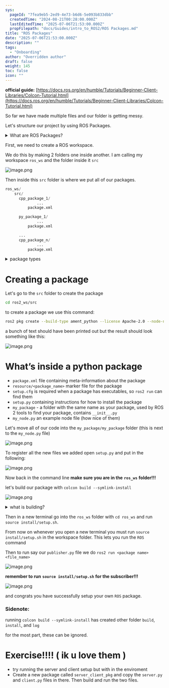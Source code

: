 ```yaml
---
sys:
  pageId: "7fea9eb5-2ed9-4e73-b6d6-5e093b833dbb"
  createdTime: "2024-08-21T00:28:00.000Z"
  lastEditedTime: "2025-07-06T21:53:00.000Z"
  propFilepath: "docs/Guides/intro_to_ROS2/ROS Packages.md"
title: "ROS Packages"
date: "2025-07-06T21:53:00.000Z"
description: ""
tags:
  - "Onboarding"
author: "Overridden author"
draft: false
weight: 145
toc: false
icon: ""
---
```


**official guide:** [https://docs.ros.org/en/humble/Tutorials/Beginner-Client-Libraries/Colcon-Tutorial.html](https://docs.ros.org/en/humble/Tutorials/Beginner-Client-Libraries/Colcon-Tutorial.html)

So far we have made multiple files and our folder is getting messy.

Let's structure our project by using ROS Packages.

<details>
      <summary>What are ROS Packages?</summary>
      ROS Packages are, as the name implies, packages of code that are highly sharable between ROS developers.
  </details>

First, we need to create a ROS workspace.

We do this by making 2 folders one inside another. I am calling my workspace `ros_ws` and the folder inside it `src`

![image.png](https://prod-files-secure.s3.us-west-2.amazonaws.com/d518164a-d88e-44d1-a4ee-3adb3bd8bce0/70706947-fd18-4537-a67b-e12946812d31/image.png?X-Amz-Algorithm=AWS4-HMAC-SHA256&X-Amz-Content-Sha256=UNSIGNED-PAYLOAD&X-Amz-Credential=ASIAZI2LB46647VZF4A6%2F20250714%2Fus-west-2%2Fs3%2Faws4_request&X-Amz-Date=20250714T230911Z&X-Amz-Expires=3600&X-Amz-Security-Token=IQoJb3JpZ2luX2VjEB4aCXVzLXdlc3QtMiJIMEYCIQCHuF75W8d3kuvpU7Cskv5HpX0j00IY1rq5SsWhjcsKnwIhAObAOJAXvHjQfNBo1yTMXcfmRiOFXlv4mmGvg%2F2PHZv8Kv8DCDcQABoMNjM3NDIzMTgzODA1IgwuJIrhjO0zv3Wrer0q3APq7lIpIWyMtF2y1U4jVAfLJvJDbTcLhdWkNjOfIIh1sTopiuONAulWYeUINY7eNB7E%2FBH%2FATUIZpstlXpaMohih3DwjYvKwLx8LDNalhrNPRuG6ngmCtr5DvFNlsQxTrcP6d9hSUm7JitijPhaQCC44npB3qikGap0xY36%2FHBmZQnZbzwtS%2FWKx8UnBVoXAXQdyZ1HlprJryDOfh4Oki%2FCwBAkV6Ot%2F47j166f0OXGjCVoja4hjxd4yAXUKv2FADaBDaCt7VZ7SgHuTXrapvmSv6aURHXKpAMbz5z3MXWXNl2VEI8HbLW3dV70aIx%2BGif2OcLeihmUkpqtMvfQGXEmhfj5im7E%2FOEyzgsgeCOqevN%2BiGo0x7GpwjkMtkwZx9fsMksgbsJhcwOqUwyRaA5jN7rOHWpeRSlYY7vUFAbV5NbHkGqtEOTUeP8RDLABOumqX4ZxoiyPcwlvm8ho0y%2BuQbyIY16Acih2lf%2Fxkd6ghO6Xl7ZQE3oxIZ18SpdaP5zzFP6NkDUVqkLYuFsPf5cDs6u%2FRog6Qkh6RNrPR5l9JJojFNsjhqGaMrSMpD2j3C3F3oiN0Klq83MvQh1dkDVGZNpgIGA0Lm7jEwqwN5uw%2FQKEm%2BTr2xsYzquUcjDx99XDBjqkASTMcXoe%2FgqX4gQhjK6YkO1asXwik7j9QEUEhXoXGSmb0hmjUgB1N5%2Bk4UJxUz84Lw2rfbdcdv8R9NrhSisWTYf%2BhqOnoYeIIKlXdfM86tjsc1iRoJEMntRPJb35VdtunCcGt5BuVKm7sJTO22S1YZFWOkbG9NioV7X163iyQW%2Bg%2BdlWdhznTI9CZulgFA7zhijGGz17FVYWPxOTo12o2llNZ2%2Bo&X-Amz-Signature=8344eda0da4d2b39e8d58f48dad9890db5af331d411b12b2952a422fd6d4ca47&X-Amz-SignedHeaders=host&x-amz-checksum-mode=ENABLED&x-id=GetObject)

Then inside this `src` folder is where we put all of our packages.

```python
ros_ws/
    src/
      cpp_package_1/
		      ...
          package.xml

      py_package_1/
		      ...
          package.xml

      ...
      cpp_package_n/
		      ...
          package.xml

```

<details>

<summary>package types</summary>

packages can be either `C++` or python.

the intern file structure is different for each but for this guide we will stick to creating python packages

</details>

# Creating a package

Let's go to the `src` folder to create the package

```bash
cd ros2_ws/src
```

to create a package we use this command:

```bash
ros2 pkg create --build-type ament_python --license Apache-2.0 --node-name my_node my_package
```

a bunch of text should have been printed out but the result should look something like this:

![image.png](https://prod-files-secure.s3.us-west-2.amazonaws.com/d518164a-d88e-44d1-a4ee-3adb3bd8bce0/e6cf1e3f-8512-4a3e-b131-079f800bf3e8/image.png?X-Amz-Algorithm=AWS4-HMAC-SHA256&X-Amz-Content-Sha256=UNSIGNED-PAYLOAD&X-Amz-Credential=ASIAZI2LB46647VZF4A6%2F20250714%2Fus-west-2%2Fs3%2Faws4_request&X-Amz-Date=20250714T230911Z&X-Amz-Expires=3600&X-Amz-Security-Token=IQoJb3JpZ2luX2VjEB4aCXVzLXdlc3QtMiJIMEYCIQCHuF75W8d3kuvpU7Cskv5HpX0j00IY1rq5SsWhjcsKnwIhAObAOJAXvHjQfNBo1yTMXcfmRiOFXlv4mmGvg%2F2PHZv8Kv8DCDcQABoMNjM3NDIzMTgzODA1IgwuJIrhjO0zv3Wrer0q3APq7lIpIWyMtF2y1U4jVAfLJvJDbTcLhdWkNjOfIIh1sTopiuONAulWYeUINY7eNB7E%2FBH%2FATUIZpstlXpaMohih3DwjYvKwLx8LDNalhrNPRuG6ngmCtr5DvFNlsQxTrcP6d9hSUm7JitijPhaQCC44npB3qikGap0xY36%2FHBmZQnZbzwtS%2FWKx8UnBVoXAXQdyZ1HlprJryDOfh4Oki%2FCwBAkV6Ot%2F47j166f0OXGjCVoja4hjxd4yAXUKv2FADaBDaCt7VZ7SgHuTXrapvmSv6aURHXKpAMbz5z3MXWXNl2VEI8HbLW3dV70aIx%2BGif2OcLeihmUkpqtMvfQGXEmhfj5im7E%2FOEyzgsgeCOqevN%2BiGo0x7GpwjkMtkwZx9fsMksgbsJhcwOqUwyRaA5jN7rOHWpeRSlYY7vUFAbV5NbHkGqtEOTUeP8RDLABOumqX4ZxoiyPcwlvm8ho0y%2BuQbyIY16Acih2lf%2Fxkd6ghO6Xl7ZQE3oxIZ18SpdaP5zzFP6NkDUVqkLYuFsPf5cDs6u%2FRog6Qkh6RNrPR5l9JJojFNsjhqGaMrSMpD2j3C3F3oiN0Klq83MvQh1dkDVGZNpgIGA0Lm7jEwqwN5uw%2FQKEm%2BTr2xsYzquUcjDx99XDBjqkASTMcXoe%2FgqX4gQhjK6YkO1asXwik7j9QEUEhXoXGSmb0hmjUgB1N5%2Bk4UJxUz84Lw2rfbdcdv8R9NrhSisWTYf%2BhqOnoYeIIKlXdfM86tjsc1iRoJEMntRPJb35VdtunCcGt5BuVKm7sJTO22S1YZFWOkbG9NioV7X163iyQW%2Bg%2BdlWdhznTI9CZulgFA7zhijGGz17FVYWPxOTo12o2llNZ2%2Bo&X-Amz-Signature=0fa62952139be1733f90ba76e402642b34752583fcdedd30f627420607a0f843&X-Amz-SignedHeaders=host&x-amz-checksum-mode=ENABLED&x-id=GetObject)

# What’s inside a python package

- `package.xml` file containing meta-information about the package
- `resource/<package_name>` marker file for the package
- `setup.cfg` is required when a package has executables, so `ros2 run` can find them
- `setup.py` containing instructions for how to install the package
- `my_package` - a folder with the same name as your package, used by ROS 2 tools to find your package, contains `__init__.py`
- `my_node.py` an example node file (how nice of them)

Let's move all of our code into the `my_package/my_package` folder (this is next to the `my_node.py` file)

![image.png](https://prod-files-secure.s3.us-west-2.amazonaws.com/d518164a-d88e-44d1-a4ee-3adb3bd8bce0/9ce58f11-0da9-4d3e-b86d-506a9685d378/image.png?X-Amz-Algorithm=AWS4-HMAC-SHA256&X-Amz-Content-Sha256=UNSIGNED-PAYLOAD&X-Amz-Credential=ASIAZI2LB46647VZF4A6%2F20250714%2Fus-west-2%2Fs3%2Faws4_request&X-Amz-Date=20250714T230911Z&X-Amz-Expires=3600&X-Amz-Security-Token=IQoJb3JpZ2luX2VjEB4aCXVzLXdlc3QtMiJIMEYCIQCHuF75W8d3kuvpU7Cskv5HpX0j00IY1rq5SsWhjcsKnwIhAObAOJAXvHjQfNBo1yTMXcfmRiOFXlv4mmGvg%2F2PHZv8Kv8DCDcQABoMNjM3NDIzMTgzODA1IgwuJIrhjO0zv3Wrer0q3APq7lIpIWyMtF2y1U4jVAfLJvJDbTcLhdWkNjOfIIh1sTopiuONAulWYeUINY7eNB7E%2FBH%2FATUIZpstlXpaMohih3DwjYvKwLx8LDNalhrNPRuG6ngmCtr5DvFNlsQxTrcP6d9hSUm7JitijPhaQCC44npB3qikGap0xY36%2FHBmZQnZbzwtS%2FWKx8UnBVoXAXQdyZ1HlprJryDOfh4Oki%2FCwBAkV6Ot%2F47j166f0OXGjCVoja4hjxd4yAXUKv2FADaBDaCt7VZ7SgHuTXrapvmSv6aURHXKpAMbz5z3MXWXNl2VEI8HbLW3dV70aIx%2BGif2OcLeihmUkpqtMvfQGXEmhfj5im7E%2FOEyzgsgeCOqevN%2BiGo0x7GpwjkMtkwZx9fsMksgbsJhcwOqUwyRaA5jN7rOHWpeRSlYY7vUFAbV5NbHkGqtEOTUeP8RDLABOumqX4ZxoiyPcwlvm8ho0y%2BuQbyIY16Acih2lf%2Fxkd6ghO6Xl7ZQE3oxIZ18SpdaP5zzFP6NkDUVqkLYuFsPf5cDs6u%2FRog6Qkh6RNrPR5l9JJojFNsjhqGaMrSMpD2j3C3F3oiN0Klq83MvQh1dkDVGZNpgIGA0Lm7jEwqwN5uw%2FQKEm%2BTr2xsYzquUcjDx99XDBjqkASTMcXoe%2FgqX4gQhjK6YkO1asXwik7j9QEUEhXoXGSmb0hmjUgB1N5%2Bk4UJxUz84Lw2rfbdcdv8R9NrhSisWTYf%2BhqOnoYeIIKlXdfM86tjsc1iRoJEMntRPJb35VdtunCcGt5BuVKm7sJTO22S1YZFWOkbG9NioV7X163iyQW%2Bg%2BdlWdhznTI9CZulgFA7zhijGGz17FVYWPxOTo12o2llNZ2%2Bo&X-Amz-Signature=865dc2209aee99035fbbf3b5cd81b31d09c2785d0b54a1994984ea52da677ccf&X-Amz-SignedHeaders=host&x-amz-checksum-mode=ENABLED&x-id=GetObject)

To register all the new files we added open `setup.py` and put in the following:

![image.png](https://prod-files-secure.s3.us-west-2.amazonaws.com/d518164a-d88e-44d1-a4ee-3adb3bd8bce0/1cd7c262-4cae-4496-9d75-c178537d24a2/image.png?X-Amz-Algorithm=AWS4-HMAC-SHA256&X-Amz-Content-Sha256=UNSIGNED-PAYLOAD&X-Amz-Credential=ASIAZI2LB46647VZF4A6%2F20250714%2Fus-west-2%2Fs3%2Faws4_request&X-Amz-Date=20250714T230911Z&X-Amz-Expires=3600&X-Amz-Security-Token=IQoJb3JpZ2luX2VjEB4aCXVzLXdlc3QtMiJIMEYCIQCHuF75W8d3kuvpU7Cskv5HpX0j00IY1rq5SsWhjcsKnwIhAObAOJAXvHjQfNBo1yTMXcfmRiOFXlv4mmGvg%2F2PHZv8Kv8DCDcQABoMNjM3NDIzMTgzODA1IgwuJIrhjO0zv3Wrer0q3APq7lIpIWyMtF2y1U4jVAfLJvJDbTcLhdWkNjOfIIh1sTopiuONAulWYeUINY7eNB7E%2FBH%2FATUIZpstlXpaMohih3DwjYvKwLx8LDNalhrNPRuG6ngmCtr5DvFNlsQxTrcP6d9hSUm7JitijPhaQCC44npB3qikGap0xY36%2FHBmZQnZbzwtS%2FWKx8UnBVoXAXQdyZ1HlprJryDOfh4Oki%2FCwBAkV6Ot%2F47j166f0OXGjCVoja4hjxd4yAXUKv2FADaBDaCt7VZ7SgHuTXrapvmSv6aURHXKpAMbz5z3MXWXNl2VEI8HbLW3dV70aIx%2BGif2OcLeihmUkpqtMvfQGXEmhfj5im7E%2FOEyzgsgeCOqevN%2BiGo0x7GpwjkMtkwZx9fsMksgbsJhcwOqUwyRaA5jN7rOHWpeRSlYY7vUFAbV5NbHkGqtEOTUeP8RDLABOumqX4ZxoiyPcwlvm8ho0y%2BuQbyIY16Acih2lf%2Fxkd6ghO6Xl7ZQE3oxIZ18SpdaP5zzFP6NkDUVqkLYuFsPf5cDs6u%2FRog6Qkh6RNrPR5l9JJojFNsjhqGaMrSMpD2j3C3F3oiN0Klq83MvQh1dkDVGZNpgIGA0Lm7jEwqwN5uw%2FQKEm%2BTr2xsYzquUcjDx99XDBjqkASTMcXoe%2FgqX4gQhjK6YkO1asXwik7j9QEUEhXoXGSmb0hmjUgB1N5%2Bk4UJxUz84Lw2rfbdcdv8R9NrhSisWTYf%2BhqOnoYeIIKlXdfM86tjsc1iRoJEMntRPJb35VdtunCcGt5BuVKm7sJTO22S1YZFWOkbG9NioV7X163iyQW%2Bg%2BdlWdhznTI9CZulgFA7zhijGGz17FVYWPxOTo12o2llNZ2%2Bo&X-Amz-Signature=47031e37fcd431c65e924c94dcb2a5ab5342fc52ffb808de2076df1380cbda00&X-Amz-SignedHeaders=host&x-amz-checksum-mode=ENABLED&x-id=GetObject)

Now back in the command line **make sure you are in the** **`ros_ws`** **folder!!!**

let's build our package with `colcon build --symlink-install`

![image.png](https://prod-files-secure.s3.us-west-2.amazonaws.com/d518164a-d88e-44d1-a4ee-3adb3bd8bce0/2f2a0d27-b173-48fd-b189-5f5c0ce65619/image.png?X-Amz-Algorithm=AWS4-HMAC-SHA256&X-Amz-Content-Sha256=UNSIGNED-PAYLOAD&X-Amz-Credential=ASIAZI2LB46647VZF4A6%2F20250714%2Fus-west-2%2Fs3%2Faws4_request&X-Amz-Date=20250714T230911Z&X-Amz-Expires=3600&X-Amz-Security-Token=IQoJb3JpZ2luX2VjEB4aCXVzLXdlc3QtMiJIMEYCIQCHuF75W8d3kuvpU7Cskv5HpX0j00IY1rq5SsWhjcsKnwIhAObAOJAXvHjQfNBo1yTMXcfmRiOFXlv4mmGvg%2F2PHZv8Kv8DCDcQABoMNjM3NDIzMTgzODA1IgwuJIrhjO0zv3Wrer0q3APq7lIpIWyMtF2y1U4jVAfLJvJDbTcLhdWkNjOfIIh1sTopiuONAulWYeUINY7eNB7E%2FBH%2FATUIZpstlXpaMohih3DwjYvKwLx8LDNalhrNPRuG6ngmCtr5DvFNlsQxTrcP6d9hSUm7JitijPhaQCC44npB3qikGap0xY36%2FHBmZQnZbzwtS%2FWKx8UnBVoXAXQdyZ1HlprJryDOfh4Oki%2FCwBAkV6Ot%2F47j166f0OXGjCVoja4hjxd4yAXUKv2FADaBDaCt7VZ7SgHuTXrapvmSv6aURHXKpAMbz5z3MXWXNl2VEI8HbLW3dV70aIx%2BGif2OcLeihmUkpqtMvfQGXEmhfj5im7E%2FOEyzgsgeCOqevN%2BiGo0x7GpwjkMtkwZx9fsMksgbsJhcwOqUwyRaA5jN7rOHWpeRSlYY7vUFAbV5NbHkGqtEOTUeP8RDLABOumqX4ZxoiyPcwlvm8ho0y%2BuQbyIY16Acih2lf%2Fxkd6ghO6Xl7ZQE3oxIZ18SpdaP5zzFP6NkDUVqkLYuFsPf5cDs6u%2FRog6Qkh6RNrPR5l9JJojFNsjhqGaMrSMpD2j3C3F3oiN0Klq83MvQh1dkDVGZNpgIGA0Lm7jEwqwN5uw%2FQKEm%2BTr2xsYzquUcjDx99XDBjqkASTMcXoe%2FgqX4gQhjK6YkO1asXwik7j9QEUEhXoXGSmb0hmjUgB1N5%2Bk4UJxUz84Lw2rfbdcdv8R9NrhSisWTYf%2BhqOnoYeIIKlXdfM86tjsc1iRoJEMntRPJb35VdtunCcGt5BuVKm7sJTO22S1YZFWOkbG9NioV7X163iyQW%2Bg%2BdlWdhznTI9CZulgFA7zhijGGz17FVYWPxOTo12o2llNZ2%2Bo&X-Amz-Signature=ac05a32a02d887b965fbd3b352124e06ca201ffacdcc22e0fbce9e89309eb6cd&X-Amz-SignedHeaders=host&x-amz-checksum-mode=ENABLED&x-id=GetObject)

<details>

<summary>what is building?</summary>

if you are a CS major at Rose-Hulman you will learn the answer to this in CSSE132

but TLDR; is it combines all the code files into one program that can be run easily 

</details>

Then in a new terminal go into the `ros_ws` folder with `cd ros_ws` and run `source install/setup.sh`. 

From now on whenever you open a new terminal you must run `source install/setup.sh` in the workspace folder. This lets you run the `ROS` command

Then to run say our `publisher.py` file we do `ros2 run <package name> <file_name>`

![image.png](https://prod-files-secure.s3.us-west-2.amazonaws.com/d518164a-d88e-44d1-a4ee-3adb3bd8bce0/4f4b1219-3a44-4632-aa0a-ce3471699f59/image.png?X-Amz-Algorithm=AWS4-HMAC-SHA256&X-Amz-Content-Sha256=UNSIGNED-PAYLOAD&X-Amz-Credential=ASIAZI2LB46647VZF4A6%2F20250714%2Fus-west-2%2Fs3%2Faws4_request&X-Amz-Date=20250714T230911Z&X-Amz-Expires=3600&X-Amz-Security-Token=IQoJb3JpZ2luX2VjEB4aCXVzLXdlc3QtMiJIMEYCIQCHuF75W8d3kuvpU7Cskv5HpX0j00IY1rq5SsWhjcsKnwIhAObAOJAXvHjQfNBo1yTMXcfmRiOFXlv4mmGvg%2F2PHZv8Kv8DCDcQABoMNjM3NDIzMTgzODA1IgwuJIrhjO0zv3Wrer0q3APq7lIpIWyMtF2y1U4jVAfLJvJDbTcLhdWkNjOfIIh1sTopiuONAulWYeUINY7eNB7E%2FBH%2FATUIZpstlXpaMohih3DwjYvKwLx8LDNalhrNPRuG6ngmCtr5DvFNlsQxTrcP6d9hSUm7JitijPhaQCC44npB3qikGap0xY36%2FHBmZQnZbzwtS%2FWKx8UnBVoXAXQdyZ1HlprJryDOfh4Oki%2FCwBAkV6Ot%2F47j166f0OXGjCVoja4hjxd4yAXUKv2FADaBDaCt7VZ7SgHuTXrapvmSv6aURHXKpAMbz5z3MXWXNl2VEI8HbLW3dV70aIx%2BGif2OcLeihmUkpqtMvfQGXEmhfj5im7E%2FOEyzgsgeCOqevN%2BiGo0x7GpwjkMtkwZx9fsMksgbsJhcwOqUwyRaA5jN7rOHWpeRSlYY7vUFAbV5NbHkGqtEOTUeP8RDLABOumqX4ZxoiyPcwlvm8ho0y%2BuQbyIY16Acih2lf%2Fxkd6ghO6Xl7ZQE3oxIZ18SpdaP5zzFP6NkDUVqkLYuFsPf5cDs6u%2FRog6Qkh6RNrPR5l9JJojFNsjhqGaMrSMpD2j3C3F3oiN0Klq83MvQh1dkDVGZNpgIGA0Lm7jEwqwN5uw%2FQKEm%2BTr2xsYzquUcjDx99XDBjqkASTMcXoe%2FgqX4gQhjK6YkO1asXwik7j9QEUEhXoXGSmb0hmjUgB1N5%2Bk4UJxUz84Lw2rfbdcdv8R9NrhSisWTYf%2BhqOnoYeIIKlXdfM86tjsc1iRoJEMntRPJb35VdtunCcGt5BuVKm7sJTO22S1YZFWOkbG9NioV7X163iyQW%2Bg%2BdlWdhznTI9CZulgFA7zhijGGz17FVYWPxOTo12o2llNZ2%2Bo&X-Amz-Signature=bd27590d314311dd8fbfc42c980b4dd37664197e85f5a9498b1c0205336ea187&X-Amz-SignedHeaders=host&x-amz-checksum-mode=ENABLED&x-id=GetObject)

**remember to run** **`source install/setup.sh`** **for the subscriber!!!**

![image.png](https://prod-files-secure.s3.us-west-2.amazonaws.com/d518164a-d88e-44d1-a4ee-3adb3bd8bce0/02121119-dad4-49ec-8356-c956108b4243/image.png?X-Amz-Algorithm=AWS4-HMAC-SHA256&X-Amz-Content-Sha256=UNSIGNED-PAYLOAD&X-Amz-Credential=ASIAZI2LB46647VZF4A6%2F20250714%2Fus-west-2%2Fs3%2Faws4_request&X-Amz-Date=20250714T230911Z&X-Amz-Expires=3600&X-Amz-Security-Token=IQoJb3JpZ2luX2VjEB4aCXVzLXdlc3QtMiJIMEYCIQCHuF75W8d3kuvpU7Cskv5HpX0j00IY1rq5SsWhjcsKnwIhAObAOJAXvHjQfNBo1yTMXcfmRiOFXlv4mmGvg%2F2PHZv8Kv8DCDcQABoMNjM3NDIzMTgzODA1IgwuJIrhjO0zv3Wrer0q3APq7lIpIWyMtF2y1U4jVAfLJvJDbTcLhdWkNjOfIIh1sTopiuONAulWYeUINY7eNB7E%2FBH%2FATUIZpstlXpaMohih3DwjYvKwLx8LDNalhrNPRuG6ngmCtr5DvFNlsQxTrcP6d9hSUm7JitijPhaQCC44npB3qikGap0xY36%2FHBmZQnZbzwtS%2FWKx8UnBVoXAXQdyZ1HlprJryDOfh4Oki%2FCwBAkV6Ot%2F47j166f0OXGjCVoja4hjxd4yAXUKv2FADaBDaCt7VZ7SgHuTXrapvmSv6aURHXKpAMbz5z3MXWXNl2VEI8HbLW3dV70aIx%2BGif2OcLeihmUkpqtMvfQGXEmhfj5im7E%2FOEyzgsgeCOqevN%2BiGo0x7GpwjkMtkwZx9fsMksgbsJhcwOqUwyRaA5jN7rOHWpeRSlYY7vUFAbV5NbHkGqtEOTUeP8RDLABOumqX4ZxoiyPcwlvm8ho0y%2BuQbyIY16Acih2lf%2Fxkd6ghO6Xl7ZQE3oxIZ18SpdaP5zzFP6NkDUVqkLYuFsPf5cDs6u%2FRog6Qkh6RNrPR5l9JJojFNsjhqGaMrSMpD2j3C3F3oiN0Klq83MvQh1dkDVGZNpgIGA0Lm7jEwqwN5uw%2FQKEm%2BTr2xsYzquUcjDx99XDBjqkASTMcXoe%2FgqX4gQhjK6YkO1asXwik7j9QEUEhXoXGSmb0hmjUgB1N5%2Bk4UJxUz84Lw2rfbdcdv8R9NrhSisWTYf%2BhqOnoYeIIKlXdfM86tjsc1iRoJEMntRPJb35VdtunCcGt5BuVKm7sJTO22S1YZFWOkbG9NioV7X163iyQW%2Bg%2BdlWdhznTI9CZulgFA7zhijGGz17FVYWPxOTo12o2llNZ2%2Bo&X-Amz-Signature=60287a91a378140e87bcca3c472b25bbe0438ac1ff9c540324e7e678f6b38588&X-Amz-SignedHeaders=host&x-amz-checksum-mode=ENABLED&x-id=GetObject)

and congrats you have successfully setup your own `ROS` package.

### Sidenote:

running `colcon build --symlink-install` has created other folder `build`, `install`, and `log`

for the most part, these can be ignored.

# Exercise!!!! ( ik u love them )

- try running the server and client setup but with in the enviroment
- Create a new package called `server_client_pkg` and copy the `server.py` and `client.py` files in there. Then build and run the two files.

